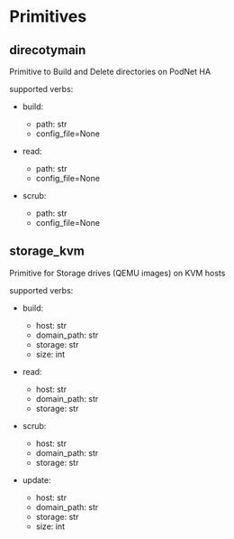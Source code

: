 # Primitives

## direcotymain
Primitive to Build and Delete directories on PodNet HA

supported verbs:

- build:
    - path: str
    - config_file=None

- read:
    - path: str
    - config_file=None
    
- scrub:
    - path: str
    - config_file=None

## storage_kvm
Primitive for Storage drives (QEMU images) on KVM hosts

supported verbs:

- build:
    - host: str
    - domain_path: str
    - storage: str
    - size: int

- read:
    - host: str
    - domain_path: str
    - storage: str
    
- scrub:
    - host: str
    - domain_path: str
    - storage: str

- update:
    - host: str
    - domain_path: str
    - storage: str
    - size: int